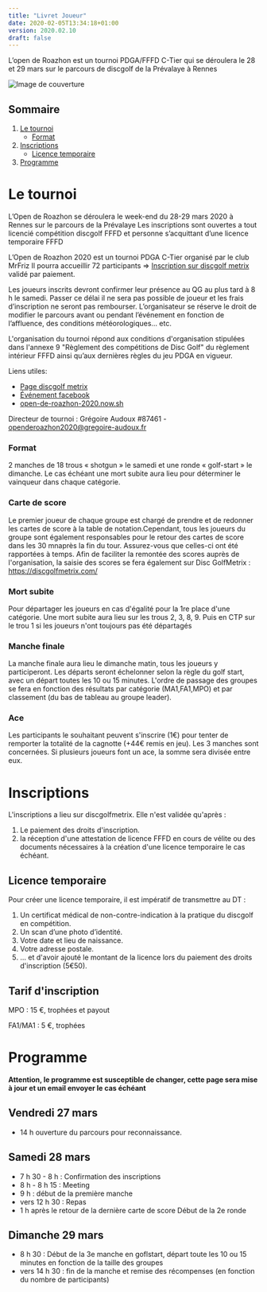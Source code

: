 ```yaml
---
title: "Livret Joueur"
date: 2020-02-05T13:34:18+01:00
version: 2020.02.10
draft: false
---
```


L’open de Roazhon est un tournoi PDGA/FFFD C-Tier qui se déroulera le 28 et 29 mars sur le parcours de discgolf de la Prévalaye à Rennes

![Image de couverture](/cover.jpg)

## Sommaire

 1. [Le tournoi](#le-tournoi)
    - [Format](#format)
 2. [Inscriptions](#inscriptions)
    - [Licence temporaire](#licence-temporaire)
 3. [Programme](#programme)


# Le tournoi

L’Open de Roazhon se déroulera le week-end du 28-29 mars 2020 à Rennes sur le parcours de la Prévalaye
Les inscriptions sont ouvertes a tout licencié compétition discgolf FFFD et personne s’acquittant d’une licence temporaire FFFD

L’Open de Roazhon 2020 est un tournoi PDGA C-Tier organisé par le club MrFriz
Il pourra accueillir 72 participants 
=> [Inscription sur discgolf metrix](https://discgolfmetrix.com/1155967) validé par paiement.

Les joueurs inscrits devront confirmer leur présence au QG au plus tard à 8 h le samedi. Passer ce délai il ne sera pas possible de joueur et les frais d’inscription ne seront pas rembourser.
L’organisateur se réserve le droit de modifier le parcours avant ou pendant l’événement en fonction de l’affluence, des
conditions météorologiques… etc.

L'organisation du tournoi répond aux conditions d'organisation stipulées dans l'annexe 9 "Règlement des compétitions de Disc Golf" du règlement intérieur FFFD ainsi qu’aux dernières règles du jeu PDGA en vigueur.

Liens utiles:
 - [Page discgolf metrix](https://discgolfmetrix.com/1155967)
 - [Événement facebook]()
 - [open-de-roazhon-2020.now.sh](https://open-de-roazhon-2020.now.sh)

Directeur de tournoi
: Grégoire Audoux #87461 - <openderoazhon2020@gregoire-audoux.fr>

### Format
2 manches de 18 trous « shotgun » le samedi et une ronde « golf-start » le dimanche. Le cas échéant une mort subite aura lieu pour déterminer le vainqueur dans chaque catégorie.

### Carte de score
Le premier joueur de chaque groupe est chargé de prendre et de redonner les cartes de score à la table de notation.Cependant, tous les joueurs du groupe sont également responsables pour le retour des cartes de score dans les 30 mnaprès la fin du tour. Assurez-vous que celles-ci ont été rapportées à temps. Afin de faciliter la remontée des scores auprès de l'organisation, la saisie des scores se fera également sur Disc GolfMetrix : https://discgolfmetrix.com/

### Mort subite

Pour départager les joueurs en cas d'égalité pour la 1re place d'une catégorie.
Une mort subite aura lieu sur les trous 2, 3, 8, 9. Puis en CTP sur le trou 1 si les joueurs n'ont toujours pas été départagés

### Manche finale
La manche finale aura lieu le dimanche matin, tous les joueurs y participeront.
Les départs seront échelonner selon la règle du golf start, avec un départ toutes les 10 ou 15 minutes.
L'ordre de passage des groupes se fera en fonction des résultats par catégorie (MA1,FA1,MPO) et par classement (du bas de tableau au groupe leader). 


### Ace

Les participants le souhaitant peuvent s'inscrire (1€) pour tenter de remporter la totalité de la cagnotte (+44€ remis en jeu).
Les 3 manches sont concernées. Si plusieurs joueurs font un ace, la somme sera divisée entre eux.

# Inscriptions

L'inscriptions a lieu sur discgolfmetrix. Elle n'est validée qu'après :

1. Le paiement des droits d'inscription.
2. la réception d'une attestation de licence FFFD en cours de vélite ou des documents nécessaires à la création d'une licence temporaire le cas échéant.


## Licence temporaire

Pour créer une licence temporaire, il est impératif de transmettre au DT :

1. Un certificat médical de non-contre-indication à la pratique du discgolf en compétition.
2. Un scan d’une photo d’identité.
3. Votre date et lieu de naissance.
4. Votre adresse postale.
5. ... et d'avoir ajouté le montant de la licence lors du paiement des droits d'inscription (5€50). 

## Tarif d'inscription

MPO
: 15 €, trophées et payout

FA1/MA1
: 5 €, trophées

# Programme

__Attention, le programme est susceptible de changer, cette page sera mise à jour et un email envoyer le cas échéant__

## Vendredi 27 mars

- 14 h ouverture du parcours pour reconnaissance.

## Samedi 28 mars

- 7 h 30 - 8 h : Confirmation des inscriptions
- 8 h - 8 h 15 : Meeting
- 9 h : début de la première manche
- vers 12 h 30 : Repas 
- 1 h après le retour de la dernière carte de score Début de la 2e ronde

## Dimanche 29 mars

 - 8 h 30 : Début de la 3e manche en goflstart, départ toute les 10 ou 15 minutes en fonction de la taille des groupes
 - vers 14 h 30 : fin de la manche et remise des récompenses (en fonction du nombre de participants)
